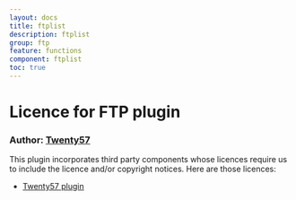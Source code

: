 ```yaml
---
layout: docs
title: ftplist
description: ftplist
group: ftp
feature: functions
component: ftplist
toc: true
---
```

# Licence for FTP plugin

### Author: [Twenty57](http://www.twenty57.com)

This plugin incorporates third party components whose licences require us to include the licence and/or copyright notices. Here are those licences:

- [Twenty57 plugin](https://linx.software/plugins/builtin/licence/)
